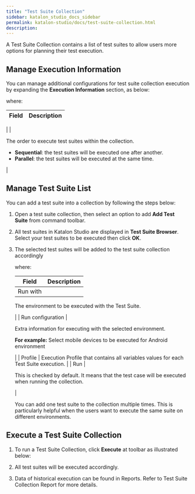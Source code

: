 ```yaml
---
title: "Test Suite Collection" 
sidebar: katalon_studio_docs_sidebar
permalink: katalon-studio/docs/test-suite-collection.html 
description: 
---
```

A Test Suite Collection contains a list of test suites to allow users more options for planning their test execution. 

Manage Execution Information
----------------------------

You can manage additional configurations for test suite collection execution by expanding the **Execution Information** section, as below:

where:

| Field | Description |
| --- | --- |
| 
 | 

The order to execute test suites within the collection.

*   **Sequential**: the test suites will be executed one after another.
*   **Parallel**: the test suites will be executed at the same time.

 |

Manage Test Suite List
----------------------

You can add a test suite into a collection by following the steps below:

1.  Open a test suite collection, then select an option to add **Add Test Suite** from command toolbar.  
      
      
    
2.  All test suites in Katalon Studio are displayed in **Test Suite Browser**. Select your test suites to be executed then click **OK**.  
      
      
    
3.  The selected test suites will be added to the test suite collection accordingly  
      
    where:
    
    | Field | Description |
    | --- | --- |
    | Run with | 
    The environment to be executed with the Test Suite.
    
    
    
     |
    | Run configuration | 
    
    Extra information for executing with the selected environment.
    
    **For example:** Select mobile devices to be executed for Android environment
    
    
    
     |
    | Profile | Execution Profile that contains all variables values for each Test Suite execution. |
    | Run | 
    
    This is checked by default. It means that the test case will be executed when running the collection.
    
     |
    
      
    
    You can add one test suite to the collection multiple times. This is particularly helpful when the users want to execute the same suite on different environments.
    

Execute a Test Suite Collection
-------------------------------

1.  To run a Test Suite Collection, click **Execute** at toolbar as illustrated below:  
      
      
    
2.  All test suites will be executed accordingly.
3.  Data of historical execution can be found in Reports. Refer to Test Suite Collection Report for more details.